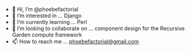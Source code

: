 - 👋 Hi, I’m @phoebefactorial
- 👀 I’m interested in ... Django
- 🌱 I’m currently learning ... Perl
- 💞️ I’m looking to collaborate on ... component design for the Recursive Garden compute framework
- 📫 How to reach me ... phoebefactorial@gmail.com

<!---
phoebefactorial/phoebefactorial is a ✨ special ✨ repository because its `README.md` (this file) appears on your GitHub profile.
You can click the Preview link to take a look at your changes.
--->
